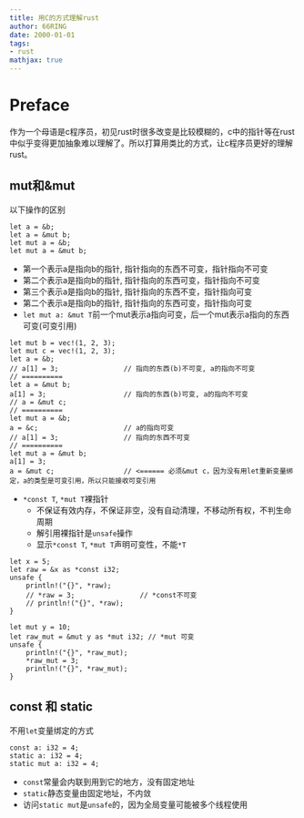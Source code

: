 ```yaml
---
title: 用C的方式理解rust
author: 66RING
date: 2000-01-01
tags: 
- rust
mathjax: true
---
```


# Preface

作为一个母语是c程序员，初见rust时很多改变是比较模糊的，c中的指针等在rust中似乎变得更加抽象难以理解了。所以打算用类比的方式，让c程序员更好的理解rust。

## mut和&mut

以下操作的区别

```
let a = &b;
let a = &mut b;
let mut a = &b;
let mut a = &mut b;
```

- 第一个表示a是指向b的指针, 指针指向的东西不可变，指针指向不可变
- 第二个表示a是指向b的指针, 指针指向的东西可变，指针指向不可变
- 第三个表示a是指向b的指针, 指针指向的东西不变，指针指向可变
- 第二个表示a是指向b的指针, 指针指向的东西可变，指针指向可变
- `let mut a: &mut T`前一个mut表示a指向可变，后一个mut表示a指向的东西可变(可变引用)

```
let mut b = vec!(1, 2, 3);
let mut c = vec!(1, 2, 3);
let a = &b;
// a[1] = 3; 				// 指向的东西(b)不可变, a的指向不可变
// ==========
let a = &mut b;
a[1] = 3;					// 指向的东西(b)可变, a的指向不可变
// a = &mut c;
// ==========
let mut a = &b;
a = &c;						// a的指向可变
// a[1] = 3;				// 指向的东西不可变
// ==========
let mut a = &mut b;
a[1] = 3;
a = &mut c; 				// <====== 必须&mut c，因为没有用let重新变量绑定，a的类型是可变引用，所以只能接收可变引用
```

- `*const T`, `*mut T`裸指针
	* 不保证有效内存，不保证非空，没有自动清理，不移动所有权，不判生命周期
	* 解引用裸指针是`unsafe`操作
	* 显示`*const T`, `*mut T`声明可变性，不能`*T`

```
let x = 5;
let raw = &x as *const i32;
unsafe {
	println!("{}", *raw);
	// *raw = 3;				// *const不可变
	// println!("{}", *raw);
}

let mut y = 10;
let raw_mut = &mut y as *mut i32; // *mut 可变
unsafe {
	println!("{}", *raw_mut);
	*raw_mut = 3;
	println!("{}", *raw_mut);
}
```

## const 和 static

不用`let`变量绑定的方式

```
const a: i32 = 4;
static a: i32 = 4;
static mut a: i32 = 4;
```

- `const`常量会内联到用到它的地方，没有固定地址
- `static`静态变量由固定地址，不内敛
- 访问`static mut`是`unsafe`的，因为全局变量可能被多个线程使用


